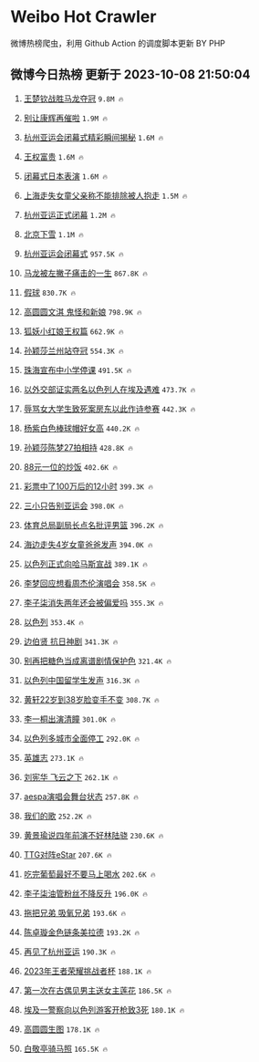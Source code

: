 # Weibo Hot Crawler 



微博热榜爬虫，利用 Github Action 的调度脚本更新 BY PHP 


## 微博今日热榜 更新于 2023-10-08 21:50:04 
1. [王楚钦战胜马龙夺冠](https://s.weibo.com/weibo?q=%23%E7%8E%8B%E6%A5%9A%E9%92%A6%E6%88%98%E8%83%9C%E9%A9%AC%E9%BE%99%E5%A4%BA%E5%86%A0%23&t=31&band_rank=1&Refer=top) `9.8M 🔥` 

1. [别让康辉再催啦](https://s.weibo.com/weibo?q=%23%E5%88%AB%E8%AE%A9%E5%BA%B7%E8%BE%89%E5%86%8D%E5%82%AC%E5%95%A6%23&t=31&band_rank=2&Refer=top) `1.9M 🔥` 

1. [杭州亚运会闭幕式精彩瞬间揭秘](https://s.weibo.com/weibo?q=%23%E6%9D%AD%E5%B7%9E%E4%BA%9A%E8%BF%90%E4%BC%9A%E9%97%AD%E5%B9%95%E5%BC%8F%E7%B2%BE%E5%BD%A9%E7%9E%AC%E9%97%B4%E6%8F%AD%E7%A7%98%23&t=31&band_rank=3&Refer=top) `1.6M 🔥` 

1. [王权富贵](https://s.weibo.com/weibo?q=%E7%8E%8B%E6%9D%83%E5%AF%8C%E8%B4%B5&t=31&band_rank=4&Refer=top) `1.6M 🔥` 

1. [闭幕式日本表演](https://s.weibo.com/weibo?q=%E9%97%AD%E5%B9%95%E5%BC%8F%E6%97%A5%E6%9C%AC%E8%A1%A8%E6%BC%94&t=31&band_rank=5&Refer=top) `1.6M 🔥` 

1. [上海走失女童父亲称不能排除被人抱走](https://s.weibo.com/weibo?q=%23%E4%B8%8A%E6%B5%B7%E8%B5%B0%E5%A4%B1%E5%A5%B3%E7%AB%A5%E7%88%B6%E4%BA%B2%E7%A7%B0%E4%B8%8D%E8%83%BD%E6%8E%92%E9%99%A4%E8%A2%AB%E4%BA%BA%E6%8A%B1%E8%B5%B0%23&t=31&band_rank=6&Refer=top) `1.5M 🔥` 

1. [杭州亚运正式闭幕](https://s.weibo.com/weibo?q=%23%E6%9D%AD%E5%B7%9E%E4%BA%9A%E8%BF%90%E6%AD%A3%E5%BC%8F%E9%97%AD%E5%B9%95%23&t=31&band_rank=7&Refer=top) `1.2M 🔥` 

1. [北京下雪](https://s.weibo.com/weibo?q=%E5%8C%97%E4%BA%AC%E4%B8%8B%E9%9B%AA&t=31&band_rank=8&Refer=top) `1.1M 🔥` 

1. [杭州亚运会闭幕式](https://s.weibo.com/weibo?q=%23%E6%9D%AD%E5%B7%9E%E4%BA%9A%E8%BF%90%E4%BC%9A%E9%97%AD%E5%B9%95%E5%BC%8F%23&t=31&band_rank=9&Refer=top) `957.5K 🔥` 

1. [马龙被左撇子痛击的一生](https://s.weibo.com/weibo?q=%23%E9%A9%AC%E9%BE%99%E8%A2%AB%E5%B7%A6%E6%92%87%E5%AD%90%E7%97%9B%E5%87%BB%E7%9A%84%E4%B8%80%E7%94%9F%23&t=31&band_rank=10&Refer=top) `867.8K 🔥` 

1. [假球](https://s.weibo.com/weibo?q=%E5%81%87%E7%90%83&t=31&band_rank=11&Refer=top) `830.7K 🔥` 

1. [高圆圆文淇 鬼怪和新娘](https://s.weibo.com/weibo?q=%E9%AB%98%E5%9C%86%E5%9C%86%E6%96%87%E6%B7%87%20%E9%AC%BC%E6%80%AA%E5%92%8C%E6%96%B0%E5%A8%98&t=31&band_rank=12&Refer=top) `798.9K 🔥` 

1. [狐妖小红娘王权篇](https://s.weibo.com/weibo?q=%23%E7%8B%90%E5%A6%96%E5%B0%8F%E7%BA%A2%E5%A8%98%E7%8E%8B%E6%9D%83%E7%AF%87%23&t=31&band_rank=13&Refer=top) `662.9K 🔥` 

1. [孙颖莎兰州站夺冠](https://s.weibo.com/weibo?q=%23%E5%AD%99%E9%A2%96%E8%8E%8E%E5%85%B0%E5%B7%9E%E7%AB%99%E5%A4%BA%E5%86%A0%23&t=31&band_rank=14&Refer=top) `554.3K 🔥` 

1. [珠海宣布中小学停课](https://s.weibo.com/weibo?q=%23%E7%8F%A0%E6%B5%B7%E5%AE%A3%E5%B8%83%E4%B8%AD%E5%B0%8F%E5%AD%A6%E5%81%9C%E8%AF%BE%23&t=31&band_rank=15&Refer=top) `491.5K 🔥` 

1. [以外交部证实两名以色列人在埃及遇难](https://s.weibo.com/weibo?q=%23%E4%BB%A5%E5%A4%96%E4%BA%A4%E9%83%A8%E8%AF%81%E5%AE%9E%E4%B8%A4%E5%90%8D%E4%BB%A5%E8%89%B2%E5%88%97%E4%BA%BA%E5%9C%A8%E5%9F%83%E5%8F%8A%E9%81%87%E9%9A%BE%23&t=31&band_rank=16&Refer=top) `473.7K 🔥` 

1. [辱骂女大学生致死案房东以此作诗参赛](https://s.weibo.com/weibo?q=%23%E8%BE%B1%E9%AA%82%E5%A5%B3%E5%A4%A7%E5%AD%A6%E7%94%9F%E8%87%B4%E6%AD%BB%E6%A1%88%E6%88%BF%E4%B8%9C%E4%BB%A5%E6%AD%A4%E4%BD%9C%E8%AF%97%E5%8F%82%E8%B5%9B%23&t=31&band_rank=17&Refer=top) `442.3K 🔥` 

1. [杨紫白色棒球帽好女高](https://s.weibo.com/weibo?q=%23%E6%9D%A8%E7%B4%AB%E7%99%BD%E8%89%B2%E6%A3%92%E7%90%83%E5%B8%BD%E5%A5%BD%E5%A5%B3%E9%AB%98%23&t=31&band_rank=18&Refer=top) `440.2K 🔥` 

1. [孙颖莎陈梦27拍相持](https://s.weibo.com/weibo?q=%23%E5%AD%99%E9%A2%96%E8%8E%8E%E9%99%88%E6%A2%A627%E6%8B%8D%E7%9B%B8%E6%8C%81%23&t=31&band_rank=19&Refer=top) `428.8K 🔥` 

1. [88元一位的炒饭](https://s.weibo.com/weibo?q=88%E5%85%83%E4%B8%80%E4%BD%8D%E7%9A%84%E7%82%92%E9%A5%AD&t=31&band_rank=20&Refer=top) `402.6K 🔥` 

1. [彩票中了100万后的12小时](https://s.weibo.com/weibo?q=%23%E5%BD%A9%E7%A5%A8%E4%B8%AD%E4%BA%86100%E4%B8%87%E5%90%8E%E7%9A%8412%E5%B0%8F%E6%97%B6%23&t=31&band_rank=21&Refer=top) `399.3K 🔥` 

1. [三小只告别亚运会](https://s.weibo.com/weibo?q=%23%E4%B8%89%E5%B0%8F%E5%8F%AA%E5%91%8A%E5%88%AB%E4%BA%9A%E8%BF%90%E4%BC%9A%23&t=31&band_rank=22&Refer=top) `398.0K 🔥` 

1. [体育总局副局长点名批评男篮](https://s.weibo.com/weibo?q=%23%E4%BD%93%E8%82%B2%E6%80%BB%E5%B1%80%E5%89%AF%E5%B1%80%E9%95%BF%E7%82%B9%E5%90%8D%E6%89%B9%E8%AF%84%E7%94%B7%E7%AF%AE%23&t=31&band_rank=23&Refer=top) `396.2K 🔥` 

1. [海边走失4岁女童爸爸发声](https://s.weibo.com/weibo?q=%23%E6%B5%B7%E8%BE%B9%E8%B5%B0%E5%A4%B14%E5%B2%81%E5%A5%B3%E7%AB%A5%E7%88%B8%E7%88%B8%E5%8F%91%E5%A3%B0%23&t=31&band_rank=24&Refer=top) `394.0K 🔥` 

1. [以色列正式向哈马斯宣战](https://s.weibo.com/weibo?q=%23%E4%BB%A5%E8%89%B2%E5%88%97%E6%AD%A3%E5%BC%8F%E5%90%91%E5%93%88%E9%A9%AC%E6%96%AF%E5%AE%A3%E6%88%98%23&t=31&band_rank=25&Refer=top) `389.1K 🔥` 

1. [李梦回应想看周杰伦演唱会](https://s.weibo.com/weibo?q=%23%E6%9D%8E%E6%A2%A6%E5%9B%9E%E5%BA%94%E6%83%B3%E7%9C%8B%E5%91%A8%E6%9D%B0%E4%BC%A6%E6%BC%94%E5%94%B1%E4%BC%9A%23&t=31&band_rank=26&Refer=top) `358.5K 🔥` 

1. [李子柒消失两年还会被偏爱吗](https://s.weibo.com/weibo?q=%23%E6%9D%8E%E5%AD%90%E6%9F%92%E6%B6%88%E5%A4%B1%E4%B8%A4%E5%B9%B4%E8%BF%98%E4%BC%9A%E8%A2%AB%E5%81%8F%E7%88%B1%E5%90%97%23&t=31&band_rank=27&Refer=top) `355.3K 🔥` 

1. [以色列](https://s.weibo.com/weibo?q=%E4%BB%A5%E8%89%B2%E5%88%97&t=31&band_rank=28&Refer=top) `353.4K 🔥` 

1. [边伯贤 抗日神剧](https://s.weibo.com/weibo?q=%E8%BE%B9%E4%BC%AF%E8%B4%A4%20%E6%8A%97%E6%97%A5%E7%A5%9E%E5%89%A7&t=31&band_rank=29&Refer=top) `341.3K 🔥` 

1. [别再把糖色当成离谱剧情保护色](https://s.weibo.com/weibo?q=%23%E5%88%AB%E5%86%8D%E6%8A%8A%E7%B3%96%E8%89%B2%E5%BD%93%E6%88%90%E7%A6%BB%E8%B0%B1%E5%89%A7%E6%83%85%E4%BF%9D%E6%8A%A4%E8%89%B2%23&t=31&band_rank=30&Refer=top) `321.4K 🔥` 

1. [以色列中国留学生发声](https://s.weibo.com/weibo?q=%23%E4%BB%A5%E8%89%B2%E5%88%97%E4%B8%AD%E5%9B%BD%E7%95%99%E5%AD%A6%E7%94%9F%E5%8F%91%E5%A3%B0%23&t=31&band_rank=31&Refer=top) `316.3K 🔥` 

1. [黄轩22岁到38岁脸变手不变](https://s.weibo.com/weibo?q=%23%E9%BB%84%E8%BD%A922%E5%B2%81%E5%88%B038%E5%B2%81%E8%84%B8%E5%8F%98%E6%89%8B%E4%B8%8D%E5%8F%98%23&t=31&band_rank=32&Refer=top) `308.7K 🔥` 

1. [李一桐出演清瞳](https://s.weibo.com/weibo?q=%23%E6%9D%8E%E4%B8%80%E6%A1%90%E5%87%BA%E6%BC%94%E6%B8%85%E7%9E%B3%23&t=31&band_rank=33&Refer=top) `301.0K 🔥` 

1. [以色列多城市全面停工](https://s.weibo.com/weibo?q=%23%E4%BB%A5%E8%89%B2%E5%88%97%E5%A4%9A%E5%9F%8E%E5%B8%82%E5%85%A8%E9%9D%A2%E5%81%9C%E5%B7%A5%23&t=31&band_rank=34&Refer=top) `292.0K 🔥` 

1. [英雄志](https://s.weibo.com/weibo?q=%E8%8B%B1%E9%9B%84%E5%BF%97&t=31&band_rank=35&Refer=top) `273.1K 🔥` 

1. [刘宪华 飞云之下](https://s.weibo.com/weibo?q=%E5%88%98%E5%AE%AA%E5%8D%8E%20%E9%A3%9E%E4%BA%91%E4%B9%8B%E4%B8%8B&t=31&band_rank=36&Refer=top) `262.1K 🔥` 

1. [aespa演唱会舞台状态](https://s.weibo.com/weibo?q=aespa%E6%BC%94%E5%94%B1%E4%BC%9A%E8%88%9E%E5%8F%B0%E7%8A%B6%E6%80%81&t=31&band_rank=37&Refer=top) `257.8K 🔥` 

1. [我们的歌](https://s.weibo.com/weibo?q=%E6%88%91%E4%BB%AC%E7%9A%84%E6%AD%8C&t=31&band_rank=38&Refer=top) `252.2K 🔥` 

1. [黄景瑜说四年前演不好林陆骁](https://s.weibo.com/weibo?q=%23%E9%BB%84%E6%99%AF%E7%91%9C%E8%AF%B4%E5%9B%9B%E5%B9%B4%E5%89%8D%E6%BC%94%E4%B8%8D%E5%A5%BD%E6%9E%97%E9%99%86%E9%AA%81%23&t=31&band_rank=39&Refer=top) `230.6K 🔥` 

1. [TTG对阵eStar](https://s.weibo.com/weibo?q=TTG%E5%AF%B9%E9%98%B5eStar&t=31&band_rank=40&Refer=top) `207.6K 🔥` 

1. [吃完葡萄最好不要马上喝水](https://s.weibo.com/weibo?q=%E5%90%83%E5%AE%8C%E8%91%A1%E8%90%84%E6%9C%80%E5%A5%BD%E4%B8%8D%E8%A6%81%E9%A9%AC%E4%B8%8A%E5%96%9D%E6%B0%B4&t=31&band_rank=41&Refer=top) `202.6K 🔥` 

1. [李子柒油管粉丝不降反升](https://s.weibo.com/weibo?q=%23%E6%9D%8E%E5%AD%90%E6%9F%92%E6%B2%B9%E7%AE%A1%E7%B2%89%E4%B8%9D%E4%B8%8D%E9%99%8D%E5%8F%8D%E5%8D%87%23&t=31&band_rank=42&Refer=top) `196.0K 🔥` 

1. [拖把兄弟 吸氧兄弟](https://s.weibo.com/weibo?q=%E6%8B%96%E6%8A%8A%E5%85%84%E5%BC%9F%20%E5%90%B8%E6%B0%A7%E5%85%84%E5%BC%9F&t=31&band_rank=43&Refer=top) `193.6K 🔥` 

1. [陈卓璇金色链条美拉德](https://s.weibo.com/weibo?q=%23%E9%99%88%E5%8D%93%E7%92%87%E9%87%91%E8%89%B2%E9%93%BE%E6%9D%A1%E7%BE%8E%E6%8B%89%E5%BE%B7%23&t=31&band_rank=44&Refer=top) `193.2K 🔥` 

1. [再见了杭州亚运](https://s.weibo.com/weibo?q=%23%E5%86%8D%E8%A7%81%E4%BA%86%E6%9D%AD%E5%B7%9E%E4%BA%9A%E8%BF%90%23&t=31&band_rank=45&Refer=top) `190.3K 🔥` 

1. [2023年王者荣耀挑战者杯](https://s.weibo.com/weibo?q=%232023%E5%B9%B4%E7%8E%8B%E8%80%85%E8%8D%A3%E8%80%80%E6%8C%91%E6%88%98%E8%80%85%E6%9D%AF%23&t=31&band_rank=46&Refer=top) `188.1K 🔥` 

1. [第一次在古偶见男主送女主莲花](https://s.weibo.com/weibo?q=%23%E7%AC%AC%E4%B8%80%E6%AC%A1%E5%9C%A8%E5%8F%A4%E5%81%B6%E8%A7%81%E7%94%B7%E4%B8%BB%E9%80%81%E5%A5%B3%E4%B8%BB%E8%8E%B2%E8%8A%B1%23&t=31&band_rank=47&Refer=top) `186.5K 🔥` 

1. [埃及一警察向以色列游客开枪致3死](https://s.weibo.com/weibo?q=%23%E5%9F%83%E5%8F%8A%E4%B8%80%E8%AD%A6%E5%AF%9F%E5%90%91%E4%BB%A5%E8%89%B2%E5%88%97%E6%B8%B8%E5%AE%A2%E5%BC%80%E6%9E%AA%E8%87%B43%E6%AD%BB%23&t=31&band_rank=48&Refer=top) `180.1K 🔥` 

1. [高圆圆生图](https://s.weibo.com/weibo?q=%23%E9%AB%98%E5%9C%86%E5%9C%86%E7%94%9F%E5%9B%BE%23&t=31&band_rank=49&Refer=top) `178.1K 🔥` 

1. [白敬亭骑马照](https://s.weibo.com/weibo?q=%23%E7%99%BD%E6%95%AC%E4%BA%AD%E9%AA%91%E9%A9%AC%E7%85%A7%23&t=31&band_rank=50&Refer=top) `165.5K 🔥` 

